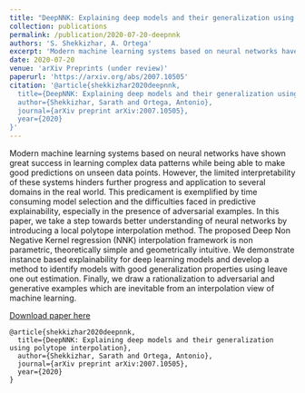 ```yaml
---
title: "DeepNNK: Explaining deep models and their generalization using polytope interpolation"
collection: publications
permalink: /publication/2020-07-20-deepnnk
authors: 'S. Shekkizhar, A. Ortega'
excerpt: 'Modern machine learning systems based on neural networks have shown great success in learning complex data patterns while being able to make good predictions on unseen data points. However, the limited interpretability of these systems hinders further progress and application to several domains in the real world.'
date: 2020-07-20
venue: 'arXiv Preprints (under review)'
paperurl: 'https://arxiv.org/abs/2007.10505'
citation: '@article{shekkizhar2020deepnnk,
  title={DeepNNK: Explaining deep models and their generalization using polytope interpolation},
  author={Shekkizhar, Sarath and Ortega, Antonio},
  journal={arXiv preprint arXiv:2007.10505},
  year={2020}
}'
---
```

Modern machine learning systems based on neural networks have shown great success in learning complex data patterns while being able to make good predictions on unseen data points. However, the limited interpretability of these systems hinders further progress and application to several domains in the real world. This predicament is exemplified by time consuming model selection and the difficulties faced in predictive explainability, especially in the presence of adversarial examples. In this paper, we take a step towards better understanding of neural networks by introducing a local polytope interpolation method. The proposed Deep Non Negative Kernel regression (NNK) interpolation framework is non parametric, theoretically simple and geometrically intuitive. We demonstrate instance based explainability for deep learning models and develop a method to identify models with good generalization properties using leave one out estimation. Finally, we draw a rationalization to adversarial and generative examples which are inevitable from an interpolation view of machine learning. 

[Download paper here](https://arxiv.org/abs/2007.10505)
```
@article{shekkizhar2020deepnnk,
  title={DeepNNK: Explaining deep models and their generalization using polytope interpolation},
  author={Shekkizhar, Sarath and Ortega, Antonio},
  journal={arXiv preprint arXiv:2007.10505},
  year={2020}
}
```